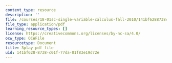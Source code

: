 ```yaml
---
content_type: resource
description: ''
file: /courses/18-01sc-single-variable-calculus-fall-2010/141bf6288738c01f77da01f83e19d72e_zUEuKrxgHws.pdf
file_type: application/pdf
learning_resource_types: []
license: https://creativecommons.org/licenses/by-nc-sa/4.0/
ocw_type: OCWFile
resourcetype: Document
title: 3play pdf file
uid: 141bf628-8738-c01f-77da-01f83e19d72e
---
```

